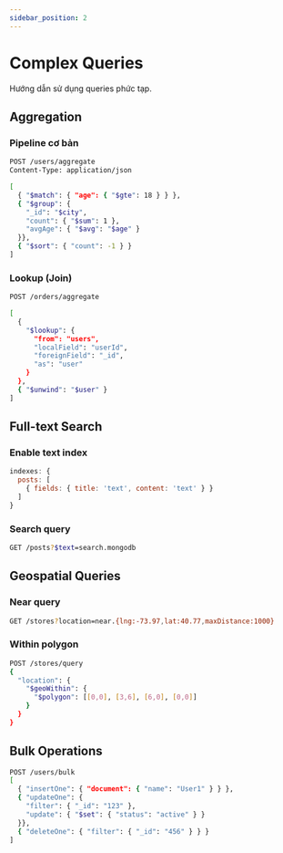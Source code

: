 ```yaml
---
sidebar_position: 2
---
```


# Complex Queries

Hướng dẫn sử dụng queries phức tạp.

## Aggregation

### Pipeline cơ bản
```bash
POST /users/aggregate
Content-Type: application/json

[
  { "$match": { "age": { "$gte": 18 } } },
  { "$group": { 
    "_id": "$city",
    "count": { "$sum": 1 },
    "avgAge": { "$avg": "$age" }
  }},
  { "$sort": { "count": -1 } }
]
```

### Lookup (Join)
```bash
POST /orders/aggregate

[
  {
    "$lookup": {
      "from": "users",
      "localField": "userId",
      "foreignField": "_id",
      "as": "user"
    }
  },
  { "$unwind": "$user" }
]
```

## Full-text Search

### Enable text index
```javascript
indexes: {
  posts: [
    { fields: { title: 'text', content: 'text' } }
  ]
}
```

### Search query
```bash
GET /posts?$text=search.mongodb
```

## Geospatial Queries

### Near query
```bash
GET /stores?location=near.{lng:-73.97,lat:40.77,maxDistance:1000}
```

### Within polygon
```bash
POST /stores/query
{
  "location": {
    "$geoWithin": {
      "$polygon": [[0,0], [3,6], [6,0], [0,0]]
    }
  }
}
```

## Bulk Operations

```bash
POST /users/bulk
[
  { "insertOne": { "document": { "name": "User1" } } },
  { "updateOne": { 
    "filter": { "_id": "123" },
    "update": { "$set": { "status": "active" } }
  }},
  { "deleteOne": { "filter": { "_id": "456" } } }
]
```